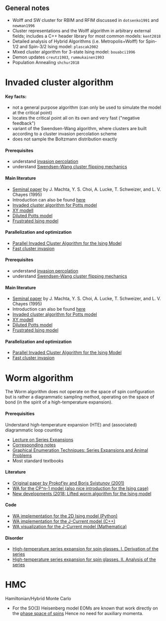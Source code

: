 ## General notes

* Wolff and SW cluster for RBIM and RFIM discussed in `dotsenko1991` and `newman1996`
* Cluster representations and the Wolff algorithm in arbitrary external fields; includes a C++ header library for most common models: `kent2018`
* Detailed analysis of Hybrid Algorithms (i.e. Metropolis+Wolff) for Spin-1/2 and Spin-3/2 Ising model: `plascak2002`
* Mixed cluster algorithm for 3-state Ising model: `bouabci1996`
* Demon updates `creutz1983`, `rummukainen1993`
* Population Annealing `shchur2018`
 



# Invaded cluster algorithm

#### Key facts:

* not a general purpose algorithm (can only be used to simulate the model at the critical point)
* locates the critical point all on its own and very fast ("negative feedback")
* variant of the Swendsen-Wang algorithm, where clusters are built according to a cluster invasion percolation scheme
* does not sample the Boltzmann distribution exactly

#### Prerequisites

* understand [invasion percolation](http://www.physics.purdue.edu/flow/MMproject/Wilkinson1983.pdf)
* understand [Swendsen-Wang cluster flipping mechanics](https://en.wikipedia.org/wiki/Swendsen%E2%80%93Wang_algorithm)

#### Main literature


* [Seminal paper](https://journals.aps.org/prl/abstract/10.1103/PhysRevLett.75.2792) by J. Machta, Y. S. Choi, A. Lucke, T. Schweizer, and L. V. Chayes (1995)
* Introduction can also be found [here](https://arxiv.org/pdf/cond-mat/9703179.pdf)
* [Invaded cluster algorithm for Potts model](https://www.math.ucla.edu/~lchayes/lchayes_website_folder/old_publications_folder/ic_potts_96.pdf)
* [XY modell](https://journals.aps.org/pre/abstract/10.1103/PhysRevE.65.026702)
* [Diluted Potts model](https://journals.aps.org/pre/abstract/10.1103/PhysRevE.76.011103)
* [Frustrated Ising model](https://journals.aps.org/pre/abstract/10.1103/PhysRevE.57.88)

#### Parallelization and optimization

* [Parallel Invaded Cluster Algorithm for the Ising Model](https://arxiv.org/pdf/cond-mat/9806127.pdf)
* [Fast cluster invasion](https://hal.archives-ouvertes.fr/hal-01653926/document)


#### Prerequisites

* understand [invasion percolation](http://www.physics.purdue.edu/flow/MMproject/Wilkinson1983.pdf)
* understand [Swendsen-Wang cluster flipping mechanics](https://en.wikipedia.org/wiki/Swendsen%E2%80%93Wang_algorithm)

#### Main literature


* [Seminal paper](https://journals.aps.org/prl/abstract/10.1103/PhysRevLett.75.2792) by J. Machta, Y. S. Choi, A. Lucke, T. Schweizer, and L. V. Chayes (1995)
* Introduction can also be found [here](https://arxiv.org/pdf/cond-mat/9703179.pdf)
* [Invaded cluster algorithm for Potts model](https://www.math.ucla.edu/~lchayes/lchayes_website_folder/old_publications_folder/ic_potts_96.pdf)
* [XY modell](https://journals.aps.org/pre/abstract/10.1103/PhysRevE.65.026702)
* [Diluted Potts model](https://journals.aps.org/pre/abstract/10.1103/PhysRevE.76.011103)
* [Frustrated Ising model](https://journals.aps.org/pre/abstract/10.1103/PhysRevE.57.88)

#### Parallelization and optimization

* [Parallel Invaded Cluster Algorithm for the Ising Model](https://arxiv.org/pdf/cond-mat/9806127.pdf)
* [Fast cluster invasion](https://hal.archives-ouvertes.fr/hal-01653926/document)




# Worm algorithm

The Worm algorithm does not operate on the space of spin configuration but is rather a diagrammatic sampling method, operating on the space of bond (in the spirit of a high-temperature expansion).

#### Prerequisities

Understand high-temperature expansion (HTE) and (associated) diagrammatic loop counting

* [Lecture on Series Expansions](https://www.youtube.com/watch?v=bMnpf0s-mAk)
* [Corresponding notes](https://ocw.mit.edu/courses/physics/8-334-statistical-mechanics-ii-statistical-physics-of-fields-spring-2014/lecture-notes/)
* [Graphical Enumeration Techniques: Series Expansions and Animal Problems](https://www.researchgate.net/publication/318566213_Graphical_Enumeration_Techniques_Series_Expansions_and_Animal_Problems)
* Most standard textbooks


#### Literature

* [Original paper by Prokof’ev and Boris Svistunov (2001)](https://journals.aps.org/prl/abstract/10.1103/PhysRevLett.87.160601)
* [WA for the CP^n-1 model (also nice introduction for the Ising case)](https://www.research-collection.ethz.ch/bitstream/handle/20.500.11850/231782/1/vetter_worm_cpn-1.pdf)
* [New developments (2018: Lifted worm algorithm for the Ising model](https://journals.aps.org/pre/abstract/10.1103/PhysRevE.97.042126)

#### Code

* [WA implementation for the 2D Ising model (Python)](https://github.com/saforem2/worm_algorithm)
* [WA implementation for the J-Current model (C++)](http://mcwa.csi.cuny.edu/umass/jcurrent.html)
* [WA visualization for the J-Current model (Mathematica)](https://demonstrations.wolfram.com/WormAlgorithmForJCurrentModel/)

#### Disorder

* [High-temperature series expansion for spin glasses. I. Derivation of the series](https://journals.aps.org/prb/abstract/10.1103/PhysRevB.36.546)
* [High-temperature series expansion for spin glasses. II. Analysis of the series](https://journals.aps.org/prb/abstract/10.1103/PhysRevB.36.559)

# HMC
Hamiltonian/Hybrid Monte Carlo
 - For the SO(3) Heisenberg model EOMs are known that work directly on the [phase space of spins](https://arxiv.org/pdf/1402.4114.pdf) Hence no need for auxiliary momenta.